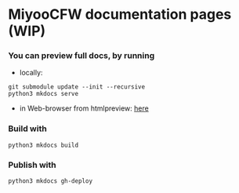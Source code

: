 # MiyooCFW documentation pages (WIP)

### You can preview full docs, by running

- locally:
```
git submodule update --init --recursive
python3 mkdocs serve
```
- in Web-browser from htmlpreview:
 [here](https://html-preview.github.io/?url=https://github.com/MiyooCFW/docs/blob/site-preview/index.html)

### Build with
```
python3 mkdocs build
```
### Publish with
```
python3 mkdocs gh-deploy
```

